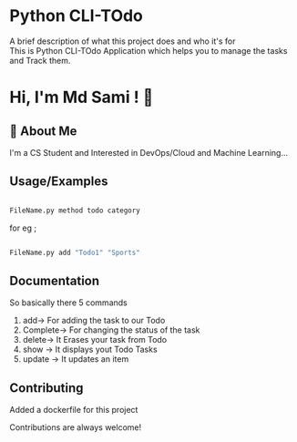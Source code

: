 # Python CLI-TOdo   
A brief description of what this project does and who it's for  
This is Python CLI-TOdo Application which helps you to manage the tasks and Track them.     

# Hi, I'm Md Sami ! 👋  

## 🚀 About Me
I'm a CS Student and Interested in DevOps/Cloud and Machine Learning...        


## Usage/Examples

```bash

FileName.py method todo category  

``` 
for eg ;

```bash

FileName.py add "Todo1" "Sports"

```        


## Documentation

So basically there 5 commands 
1) add-> For adding the task to our Todo
2) Complete-> For changing the status of the task
3) delete-> It Erases your task from Todo
4) show -> It displays yout Todo Tasks
5) update -> It updates an item         

## Contributing

Added a dockerfile for this project

Contributions are always welcome!
